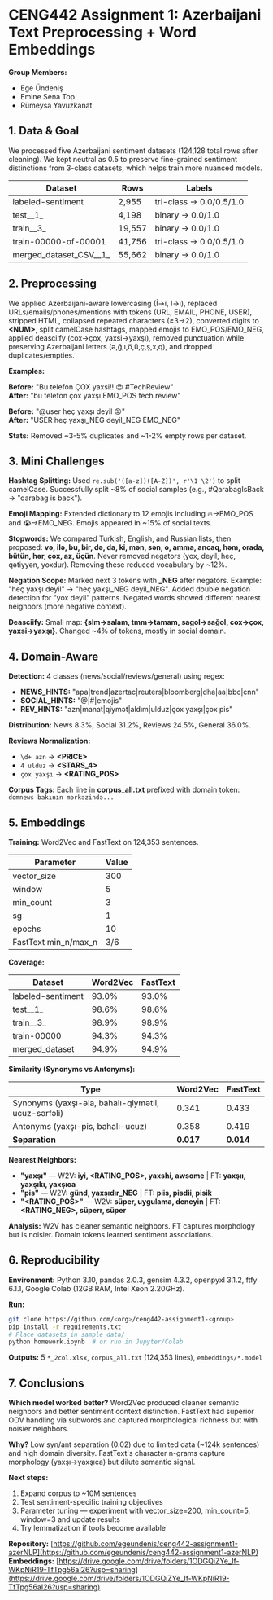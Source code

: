 # CENG442 Assignment 1: Azerbaijani Text Preprocessing + Word Embeddings

**Group Members:**
- Ege Ündeniş
- Emine Sena Top
- Rümeysa Yavuzkanat

## 1. Data & Goal

We processed five Azerbaijani sentiment datasets (124,128 total rows after cleaning). We kept neutral as 0.5 to preserve fine-grained sentiment distinctions from 3-class datasets, which helps train more nuanced models.

| Dataset | Rows | Labels |
|---------|------|--------|
| labeled-sentiment | 2,955 | tri-class → 0.0/0.5/1.0 |
| test__1_ | 4,198 | binary → 0.0/1.0 |
| train__3_ | 19,557 | binary → 0.0/1.0 |
| train-00000-of-00001 | 41,756 | tri-class → 0.0/0.5/1.0 |
| merged_dataset_CSV__1_ | 55,662 | binary → 0.0/1.0 |

## 2. Preprocessing

We applied Azerbaijani-aware lowercasing (İ→i, I→ı), replaced URLs/emails/phones/mentions with tokens (URL, EMAIL, PHONE, USER), stripped HTML, collapsed repeated characters (≥3→2), converted digits to **\<NUM\>**, split camelCase hashtags, mapped emojis to EMO_POS/EMO_NEG, applied deasciify (cox→çox, yaxsi→yaxşı), removed punctuation while preserving Azerbaijani letters (ə,ğ,ı,ö,ü,ç,ş,x,q), and dropped duplicates/empties.

**Examples:**

**Before:** "Bu telefon ÇOX yaxsi!! 😍 #TechReview"  
**After:** "bu telefon çox yaxşı EMO_POS tech review"

**Before:** "@user heç yaxşı deyil 😡"  
**After:** "USER heç yaxşı_NEG deyil_NEG EMO_NEG"

**Stats:** Removed ~3-5% duplicates and ~1-2% empty rows per dataset.

## 3. Mini Challenges

**Hashtag Splitting:** Used `re.sub('([a-z])([A-Z])', r'\1 \2')` to split camelCase. Successfully split ~8% of social samples (e.g., #QarabagIsBack → "qarabag is back").

**Emoji Mapping:** Extended dictionary to 12 emojis including 🔥→EMO_POS and 😭→EMO_NEG. Emojis appeared in ~15% of social texts.

**Stopwords:** We compared Turkish, English, and Russian lists, then proposed: **və, ilə, bu, bir, də, da, ki, mən, sən, o, amma, ancaq, həm, orada, bütün, hər, çox, az, üçün**. Never removed negators (yox, deyil, heç, qətiyyən, yoxdur). Removing these reduced vocabulary by ~12%.

**Negation Scope:** Marked next 3 tokens with **_NEG** after negators. Example: "heç yaxşı deyil" → "heç yaxşı_NEG deyil_NEG". Added double negation detection for "yox deyil" patterns. Negated words showed different nearest neighbors (more negative context).

**Deasciify:** Small map: **{slm→salam, tmm→tamam, sagol→sağol, cox→çox, yaxsi→yaxşı}**. Changed ~4% of tokens, mostly in social domain.

## 4. Domain-Aware

**Detection:** 4 classes (news/social/reviews/general) using regex:

- **NEWS_HINTS:** "apa|trend|azertac|reuters|bloomberg|dha|aa|bbc|cnn"
- **SOCIAL_HINTS:** "@|#|emojis"
- **REV_HINTS:** "azn|manat|qiymət|aldım|ulduz|çox yaxşı|çox pis"

**Distribution:** News 8.3%, Social 31.2%, Reviews 24.5%, General 36.0%.

**Reviews Normalization:** 
- `\d+ azn` → **\<PRICE\>**
- `4 ulduz` → **\<STARS_4\>**
- `çox yaxşı` → **\<RATING_POS\>**

**Corpus Tags:** Each line in **corpus_all.txt** prefixed with domain token: `domnews bakının mərkəzində...`

## 5. Embeddings

**Training:** Word2Vec and FastText on 124,353 sentences.

| Parameter | Value |
|-----------|-------|
| vector_size | 300 |
| window | 5 |
| min_count | 3 |
| sg | 1 |
| epochs | 10 |
| FastText min_n/max_n | 3/6 |

**Coverage:**

| Dataset | Word2Vec | FastText |
|---------|----------|----------|
| labeled-sentiment | 93.0% | 93.0% |
| test__1_ | 98.6% | 98.6% |
| train__3_ | 98.9% | 98.9% |
| train-00000 | 94.3% | 94.3% |
| merged_dataset | 94.9% | 94.9% |

**Similarity (Synonyms vs Antonyms):**

| Type | Word2Vec | FastText |
|------|----------|----------|
| Synonyms (yaxşı-əla, bahalı-qiymətli, ucuz-sərfəli) | 0.341 | 0.433 |
| Antonyms (yaxşı-pis, bahalı-ucuz) | 0.358 | 0.419 |
| **Separation** | **0.017** | **0.014** |

**Nearest Neighbors:**

- **"yaxşı"** — W2V: **iyi, \<RATING_POS\>, yaxshi, awsome** | FT: **yaxşıı, yaxşıkı, yaxşıca**
- **"pis"** — W2V: **günd, yaxşıdır_NEG** | FT: **piis, pisdii, pisik**
- **"\<RATING_POS\>"** — W2V: **süper, uygulama, deneyin** | FT: **\<RATING_NEG\>, süperr, süper**

**Analysis:** W2V has cleaner semantic neighbors. FT captures morphology but is noisier. Domain tokens learned sentiment associations.

## 6. Reproducibility

**Environment:** Python 3.10, pandas 2.0.3, gensim 4.3.2, openpyxl 3.1.2, ftfy 6.1.1, Google Colab (12GB RAM, Intel Xeon 2.20GHz).

**Run:**
```bash
git clone https://github.com/<org>/ceng442-assignment1-<group>
pip install -r requirements.txt
# Place datasets in sample_data/
python homework.ipynb  # or run in Jupyter/Colab
```

**Outputs:** 5 `*_2col.xlsx`, `corpus_all.txt` (124,353 lines), `embeddings/*.model`

## 7. Conclusions

**Which model worked better?** Word2Vec produced cleaner semantic neighbors and better sentiment context distinction. FastText had superior OOV handling via subwords and captured morphological richness but with noisier neighbors.

**Why?** Low syn/ant separation (0.02) due to limited data (~124k sentences) and high domain diversity. FastText's character n-grams capture morphology (yaxşı→yaxşıca) but dilute semantic signal.

**Next steps:**
1. Expand corpus to ~10M sentences
2. Test sentiment-specific training objectives
3. Parameter tuning — experiment with vector_size=200, min_count=5, window=3 and update results
4. Try lemmatization if tools become available

**Repository:** [https://github.com/egeundenis/ceng442-assignment1-azerNLP](https://github.com/egeundenis/ceng442-assignment1-azerNLP)
**Embeddings:** [https://drive.google.com/drive/folders/1ODGQiZYe_If-WKpNiR19-TfTpg56aI26?usp=sharing](https://drive.google.com/drive/folders/1ODGQiZYe_If-WKpNiR19-TfTpg56aI26?usp=sharing)
